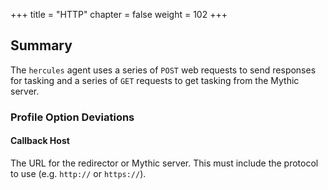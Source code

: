 +++
title = "HTTP"
chapter = false
weight = 102
+++

## Summary
The `hercules` agent uses a series of `POST` web requests to send responses for tasking and a series of `GET` requests to get tasking from the Mythic server. 

### Profile Option Deviations

#### Callback Host
The URL for the redirector or Mythic server. This must include the protocol to use (e.g. `http://` or `https://`). 

